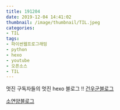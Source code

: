 ```yaml
---
title: 191204
date: 2019-12-04 14:41:02
thumbnail: /image/thumbnail/TIL.jpeg
categories: 
- TIL
tags:
- 파이썬웹프로그래밍
- python
- hexo
- youtube
- 오픈소스
- TIL
---
```



멋진 구독자들의 멋진 hexo 블로그 !!
[건우군블로그](https://ji-geon-woo.github.io/)

[소연양블로그](https://jjksy.github.io/)





